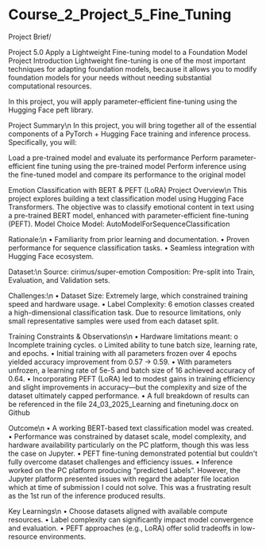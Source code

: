 # Course_2_Project_5_Fine_Tuning
Project Brief/

Project 5.0 Apply a Lightweight Fine-tuning model to a Foundation Model
Project Introduction
Lightweight fine-tuning is one of the most important techniques for adapting foundation models, because it allows you to modify foundation models for your needs without needing substantial computational resources.

In this project, you will apply parameter-efficient fine-tuning using the Hugging Face peft library.

Project Summary\n
In this project, you will bring together all of the essential components of a PyTorch + Hugging Face training and inference process. Specifically, you will:

Load a pre-trained model and evaluate its performance
Perform parameter-efficient fine tuning using the pre-trained model
Perform inference using the fine-tuned model and compare its performance to the original model

Emotion Classification with BERT & PEFT (LoRA)
Project Overview\n
This project explores building a text classification model using Hugging Face Transformers. The objective was to classify emotional content in text using a pre-trained BERT model, enhanced with parameter-efficient fine-tuning (PEFT).
Model Choice
Model: AutoModelForSequenceClassification

Rationale:\n
•	Familiarity from prior learning and documentation.
•	Proven performance for sequence classification tasks.
•	Seamless integration with Hugging Face ecosystem.

Dataset:\n
Source: cirimus/super-emotion
Composition: Pre-split into Train, Evaluation, and Validation sets.

Challenges:\n
•	Dataset Size: Extremely large, which constrained training speed and hardware usage.
•	Label Complexity: 6 emotion classes created a high-dimensional classification task.
Due to resource limitations, only small representative samples were used from each dataset split.

Training Constraints & Observations\n
•	Hardware limitations meant:
o	Incomplete training cycles.
o	Limited ability to tune batch size, learning rate, and epochs.
•	Initial training with all parameters frozen over 4 epochs yielded accuracy improvement from 0.57 → 0.59.
•	With parameters unfrozen, a learning rate of 5e-5 and batch size of 16 achieved accuracy of 0.64.
•	Incorporating PEFT (LoRA) led to modest gains in training efficiency and slight improvements in accuracy—but the complexity and size of the dataset ultimately capped performance.
•	A full breakdown of results can be referenced in the file 24_03_2025_Learning and finetuning.docx on Github

Outcome\n
•	A working BERT-based text classification model was created.
•	Performance was constrained by dataset scale, model complexity, and hardware availability particularly on the PC platform, though this was less the case on Jupyter.
•	PEFT fine-tuning demonstrated potential but couldn't fully overcome dataset challenges and efficiency issues.
•	Inference worked on the PC platform producing “predicted Labels”.  However, the Jupyter platform presented issues with regard the adapter file location which at time of submission I could not solve.  This was a frustrating result as the 1st run of the inference produced results.

Key Learnings\n
•	Choose datasets aligned with available compute resources.
•	Label complexity can significantly impact model convergence and evaluation.
•	PEFT approaches (e.g., LoRA) offer solid tradeoffs in low-resource environments.
